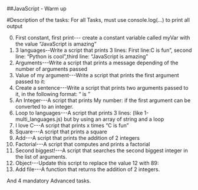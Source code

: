 ##JavaScript - Warm up

#Description of the tasks:
For all Tasks, must use console.log(...) to print all output

0. First constant, first print--- create a constant variable called myVar with the value “JavaScript is amazing”
1. 3 languages--Write a script that prints 3 lines:
 First line:C is fun”, second line: “Python is cool”,third line: “JavaScript is amazing”
2. Arguments---Write a script that prints a message depending of the number of arguments passed
3. Value of my argument---Write a script that prints the first argument passed to it:
4. Create a sentence---Write a script that prints two arguments passed to it, in the following format: “ is ”
5. An Integer---A script that prints My number: <first argument converted in integer>
 if the first argument can be converted to an integer.
6. Loop to languages---A script that prints 3 lines: (like 1-multi_languages.js) but by using an array of string and a loop
7. I love C---A script that prints x times “C is fun”
8. Square---A script that prints a square
9. Add---A script that prints the addition of 2 integers
10. Factorial---A script that computes and prints a factorial
11. Second biggest!---A script that searches the second biggest integer in the list of arguments.
12. Object---Update this script to replace the value 12 with 89:
13. Add file---A function that returns the addition of 2 integers.

And 4 mandatory Advanced tasks.
